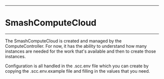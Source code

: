 --------------------------------------------------------------------------------
# SmashComputeCloud
--------------------------------------------------------------------------------

The SmashComputeCloud is created and managed by the ComputeController.
For now, it has the ability to understand how many instances are needed for the
work that's available and then to create those instances.

Configuration is all handled in the .scc.env file which you can create by copying
the .scc.env.example file and filling in the values that you need.
